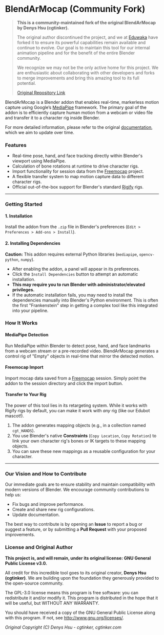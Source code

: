 # BlendArMocap (Community Fork)

> **This is a community-maintained fork of the original BlendArMocap by Denys Hsu (cgtinker).**
>
> The original author discontinued the project, and we at [Eduwaka](https://github.com/Eduwaka) have forked it to ensure its powerful capabilities remain available and continue to evolve. Our goal is to maintain this tool for our internal animation pipeline and for the benefit of the entire Blender community.
>
> We recognize we may not be the only active home for this project. We are enthusiastic about collaborating with other developers and forks to merge improvements and bring this amazing tool to its full potential.
>
> [Original Repository Link](https://github.com/cgtinker/BlendArMocap)

BlendArMocap is a Blender addon that enables real-time, markerless motion capture using Google’s [MediaPipe](https://google.github.io/mediapipe/) framework. The primary goal of the addon is to efficiently capture human motion from a webcam or video file and transfer it to a character rig inside Blender.

For more detailed information, please refer to the original [documentation](https://cgtinker.github.io/BlendArMocap/), which we aim to update over time.

### Features
- Real-time pose, hand, and face tracking directly within Blender's viewport using MediaPipe.
- Calculation of bone rotations at runtime to drive character rigs.
- Import functionality for session data from the [Freemocap](https://freemocap.org) project.
- A flexible transfer system to map motion capture data to different character rigs.
- Official out-of-the-box support for Blender's standard [Rigify](https://docs.blender.org/manual/en/latest/addons/rigging/rigify/index.html) rigs.

---
### Getting Started

#### 1. Installation
Install the addon from the `.zip` file in Blender's preferences (`Edit > Preferences > Add-ons > Install`).

#### 2. Installing Dependencies
**Caution:** This addon requires external Python libraries (`mediapipe`, `opencv-python`, `numpy`).
- After enabling the addon, a panel will appear in its preferences.
- Click the `Install Dependencies` button to attempt an automatic installation.
- **This may require you to run Blender with administrator/elevated privileges.**
- If the automatic installation fails, you may need to install the dependencies manually into Blender's Python environment. This is often the first "Frankenstein" step in getting a complex tool like this integrated into your pipeline.

### How It Works

#### MediaPipe Detection
Run MediaPipe within Blender to detect pose, hand, and face landmarks from a webcam stream or a pre-recorded video. BlendArMocap generates a control rig of "Empty" objects in real-time that mirror the detected motion.

#### Freemocap Import
Import mocap data saved from a [Freemocap](https://freemocap.org) session. Simply point the addon to the session directory and click the import button.

#### Transfer to Your Rig
The power of this tool lies in its retargeting system. While it works with Rigify rigs by default, you can make it work with *any* rig (like our Edubot mascot!).
1.  The addon generates mapping objects (e.g., in a collection named `cgt_HANDS`).
2.  You use Blender's native **Constraints** (`Copy Location`, `Copy Rotation`) to link your own character rig's bones or IK targets to these mapping objects.
3.  You can save these new mappings as a reusable configuration for your character.

---
### Our Vision and How to Contribute
Our immediate goals are to ensure stability and maintain compatibility with modern versions of Blender. We encourage community contributions to help us:
- Fix bugs and improve performance.
- Create and share new rig configurations.
- Update documentation.

The best way to contribute is by opening an **Issue** to report a bug or suggest a feature, or by submitting a **Pull Request** with your proposed improvements.

### License and Original Author
**This project is, and will remain, under its original license: GNU General Public License v3.0.**

All credit for this incredible tool goes to its original creator, **Denys Hsu (cgtinker)**. We are building upon the foundation they generously provided to the open-source community.

The GPL-3.0 license means this program is free software: you can redistribute it and/or modify it. This program is distributed in the hope that it will be useful, but WITHOUT ANY WARRANTY.

You should have received a copy of the GNU General Public License along with this program. If not, see <http://www.gnu.org/licenses/>.

*Original Copyright (C) Denys Hsu - cgtinker, cgtinker.com*
